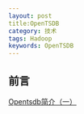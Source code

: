 ```yaml
---
layout: post
title:OpenTSDB
category: 技术
tags: Hadoop
keywords: OpenTSDB
---
```


## 前言 

[Opentsdb简介（一）](http://www.jianshu.com/p/0bafd0168647)


